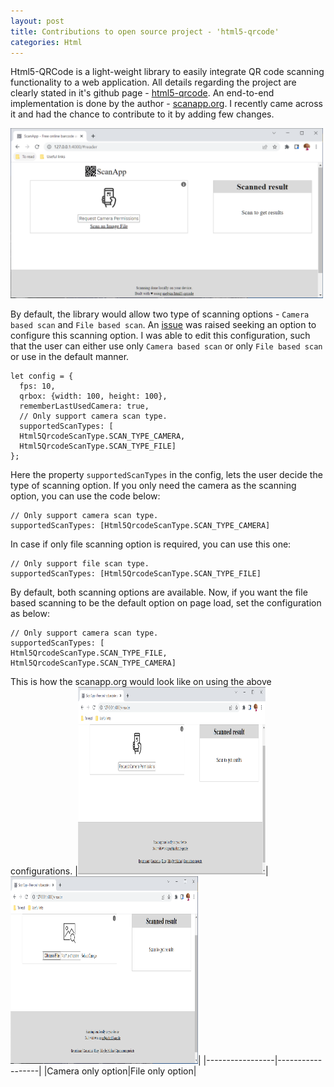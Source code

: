 ```yaml
---
layout: post
title: Contributions to open source project - 'html5-qrcode'
categories: Html
---
```


Html5-QRCode is a light-weight library to easily integrate QR code scanning functionality to a web application. All details regarding the project are clearly stated in it's github page - [html5-qrcode](https://github.com/mebjas/html5-qrcode). An end-to-end implementation is done by the author - [scanapp.org](https://scanapp.org/#reader). I recently came across it and had the chance to contribute to it by adding few changes. 

<img src="/assets/images/html5_qrcode_cam_default.png" alt="Homepage" width="500"/>

By default, the library would allow two type of scanning options - `Camera based scan` and `File based scan`. An [issue](https://github.com/mebjas/html5-qrcode/issues/405) was raised seeking an option to configure this scanning option. I was able to edit this configuration, such that the user can either use only `Camera based scan` or only `File based scan` or use in the default manner. 

```
let config = {
  fps: 10,
  qrbox: {width: 100, height: 100},
  rememberLastUsedCamera: true,
  // Only support camera scan type.
  supportedScanTypes: [
  Html5QrcodeScanType.SCAN_TYPE_CAMERA,
  Html5QrcodeScanType.SCAN_TYPE_FILE]
};
```
Here the property `supportedScanTypes` in the config, lets the user decide the type of scanning option. If you only need the camera as the scanning option, you can use the code below:
```
// Only support camera scan type.
supportedScanTypes: [Html5QrcodeScanType.SCAN_TYPE_CAMERA]
```
In case if only file scanning option is required, you can use this one:
```
// Only support file scan type.
supportedScanTypes: [Html5QrcodeScanType.SCAN_TYPE_FILE]
```
By default, both scanning options are available. Now, if you want the file based scanning to be the default option on page load, set the configuration as below:
```
// Only support camera scan type.
supportedScanTypes: [
Html5QrcodeScanType.SCAN_TYPE_FILE,
Html5QrcodeScanType.SCAN_TYPE_CAMERA]
```
This is how the scanapp.org would look like on using the above configurations.
|<img src="/assets/images/html5_qrcode_camera_selected.png" alt="Cam selected" width="300" height="300"/>| <img src="/assets/images/html5_qrcode_file_selected.png" alt="File Selected" width="300" height="300"/>|
|-----------------|------------------|
|Camera only option|File only option|

